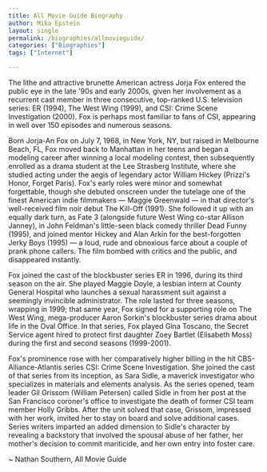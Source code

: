 ```yaml
---
title: All Movie Guide Biography
author: Mika Epstein
layout: single
permalink: /biographies/allmovieguide/
categories: ["Biographies"]
tags: ["Internet"]

---
```


The lithe and attractive brunette American actress Jorja Fox entered the public eye in the late '90s and early 2000s, given her involvement as a recurrent cast member in three consecutive, top-ranked U.S. television series: ER (1994), The West Wing (1999), and CSI: Crime Scene Investigation (2000). Fox is perhaps most familiar to fans of CSI, appearing in well over 150 episodes and numerous seasons.

Born Jorja-An Fox on July 7, 1968, in New York, NY, but raised in Melbourne Beach, FL, Fox moved back to Manhattan in her teens and began a modeling career after winning a local modeling contest, then subsequently enrolled as a drama student at the Lee Strasberg Institute, where she studied acting under the aegis of legendary actor William Hickey (Prizzi's Honor, Forget Paris). Fox's early roles were minor and somewhat forgettable, though she debuted onscreen under the tutelage one of the finest American indie filmmakers &#8212; Maggie Greenwald &#8212; in that director's well-received film noir debut The Kill-Off (1991). She followed it up with an equally dark turn, as Fate 3 (alongside future West Wing co-star Allison Janney), in John Feldman's little-seen black comedy thriller Dead Funny (1995), and joined mentor Hickey and Alan Arkin for the best-forgotten Jerky Boys (1995) &#8212; a loud, rude and obnoxious farce about a couple of prank phone callers. The film bombed with critics and the public, and disappeared instantly.

Fox joined the cast of the blockbuster series ER in 1996, during its third season on the air. She played Maggie Doyle, a lesbian intern at County General Hospital who launches a sexual harassment suit against a seemingly invincible administrator. The role lasted for three seasons, wrapping in 1999; that same year, Fox signed for a supporting role on The West Wing, mega-producer Aaron Sorkin's blockbuster series drama about life in the Oval Office. In that series, Fox played Gina Toscano, the Secret Service agent hired to protect first daughter Zoey Bartlet (Elisabeth Moss) during the first and second seasons (1999-2001).

Fox's prominence rose with her comparatively higher billing in the hit CBS-Alliance-Atlantis series CSI: Crime Scene Investigation. She joined the cast of that series from its inception, as Sara Sidle, a maverick investigator who specializes in materials and elements analysis. As the series opened, team leader Gil Grissom (William Petersen) called Sidle in from her post at the San Francisco coroner's office to investigate the death of former CSI team member Holly Gribbs. After the unit solved that case, Grissom, impressed with her work, invited her to stay on board and solve additional cases. Series writers imparted an added dimension to Sidle's character by revealing a backstory that involved the spousal abuse of her father, her mother's decision to commit mariticide, and her own entry into foster care.

~ Nathan Southern, All Movie Guide